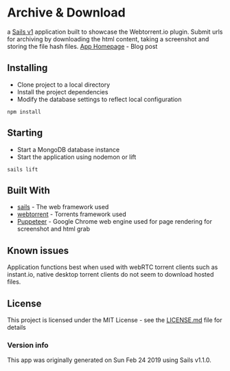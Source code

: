# Archive & Download
a [Sails v1](https://sailsjs.com) application built to showcase the Webtorrent.io plugin. 
Submit urls for archiving by downloading the html content, taking a screenshot and storing the file hash files.
[App Homepage](http://www.devvid.com/webtorrent-archive-download/) - Blog post

## Installing
* Clone project to a local directory
* Install the project dependencies
* Modify the database settings to reflect local configuration
```
npm install
```
## Starting
* Start a MongoDB database instance
* Start the application using nodemon or lift
```
sails lift
```

## Built With
* [sails](https://sailsjs.co) - The web framework used
* [webtorrent](https://instant.io/) - Torrents framework used
* [Puppeteer](https://github.com/GoogleChrome/puppeteer) - Google Chrome web engine used for page rendering for screenshot and html grab

## Known issues
Application functions best when used with webRTC torrent clients such as instant.io, native desktop torrent clients do not seem to download hosted files.

## License
This project is licensed under the MIT License - see the [LICENSE.md](LICENSE.md) file for details

### Version info

This app was originally generated on Sun Feb 24 2019 using Sails v1.1.0.
